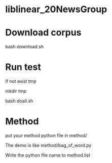 # liblinear_20NewsGroup
# Download corpus 
bash download.sh
# Run test
if not exist tmp

mkdir tmp

bash doall.sh

# Method
put your method python file in method/

The demo is like method/bag_of_word.py

Write the python file name to method.list

